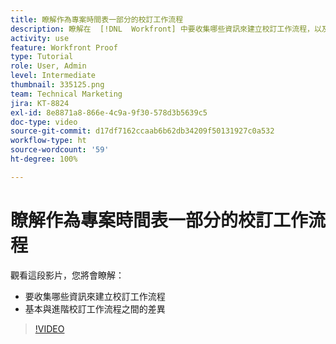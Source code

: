```yaml
---
title: 瞭解作為專案時間表一部分的校訂工作流程
description: 瞭解在  [!DNL  Workfront] 中要收集哪些資訊來建立校訂工作流程，以及基本和進階校訂工作流程之間的差異。
activity: use
feature: Workfront Proof
type: Tutorial
role: User, Admin
level: Intermediate
thumbnail: 335125.png
team: Technical Marketing
jira: KT-8824
exl-id: 8e8871a8-866e-4c9a-9f30-578d3b5639c5
doc-type: video
source-git-commit: d17df7162ccaab6b62db34209f50131927c0a532
workflow-type: ht
source-wordcount: '59'
ht-degree: 100%

---
```


# 瞭解作為專案時間表一部分的校訂工作流程

觀看這段影片，您將會瞭解：

* 要收集哪些資訊來建立校訂工作流程
* 基本與進階校訂工作流程之間的差異

>[!VIDEO](https://video.tv.adobe.com/v/335125/?quality=12&learn=on&enablevpops)



